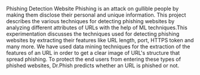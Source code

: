 
Phishing Detection Website
Phishing is an attack on gullible people by making them disclose their personal and
unique information. This project describes the various techniques for detecting phishing websites by analyzing
different attributes of URLs with the help of ML techniques.This experimentation discusses the
techniques used for detecting phishing websites by extracting their features like URL length,
port, HTTPS token and many more. We have used data mining techniques for the extraction of
the features of an URL in order to get a clear image of URL's structure that spread phishing. To
protect the end users from entering these types of phished websites, Dr.Phish predicts 
whether an URL is phished or not.
